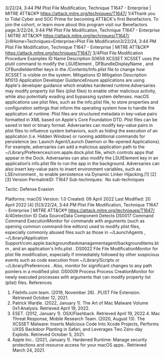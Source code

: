3/22/24, 3:44 PM Plist File Modiﬁcation, Technique T1647 - Enterprise | MITRE ATT&CK®
https://attack.mitre.org/techniques/T1647/ 1/4Thank you to Tidal Cyber and SOC Prime for becoming ATT&CK's ﬁrst Benefactors. To join the cohort, or learn more about this program visit our
Benefactors page.3/22/24, 3:44 PM Plist File Modiﬁcation, Technique T1647 - Enterprise | MITRE ATT&CK®
https://attack.mitre.org/techniques/T1647/ 2/4Home>Techniques>Enterprise>Plist File Modiﬁcation3/22/24, 3:44 PM Plist File Modiﬁcation, Technique T1647 - Enterprise | MITRE ATT&CK®
https://attack.mitre.org/techniques/T1647/ 3/4Plist File Modiﬁcation
Procedure Examples
ID Name Description
S0658 XCSSET XCSSET uses the plutil command to modify the LSUIElement , DFBundleDisplayName , and
CFBundleIdentifier keys in the /Contents/Info.plist ﬁle to change how XCSSET is visible on the system.
Mitigations
ID Mitigation Description
M1013 Application Developer
GuidanceEnsure applications are using Apple's developer guidance which enables hardened runtime.Adversaries may modify property list ﬁles (plist ﬁles) to enable other malicious activity, while also potentially evading and bypassing system
defenses. macOS applications use plist ﬁles, such as the info.plist ﬁle, to store properties and conﬁguration settings that inform the
operating system how to handle the application at runtime. Plist ﬁles are structured metadata in key-value pairs formatted in XML based on
Apple's Core Foundation DTD. Plist ﬁles can be saved in text or binary format.
Adversaries can modify key-value pairs in plist ﬁles to inﬂuence system behaviors, such as hiding the execution of an application (i.e. Hidden
Window) or running additional commands for persistence (ex: Launch Agent/Launch Daemon or Re-opened Applications).
For example, adversaries can add a malicious application path to the ~/Library/Preferences/com.apple.dock.plist ﬁle, which controls
apps that appear in the Dock. Adversaries can also modify the LSUIElement key in an application’s info.plist ﬁle to run the app in the
background. Adversaries can also insert key-value pairs to insert environment variables, such as LSEnvironment , to enable persistence via
Dynamic Linker Hijacking.[1]
[2][3]
Version PermalinkID: T1647
Sub-techniques:  No sub-techniques

Tactic: Defense Evasion

Platforms: macOS
Version: 1.0
Created: 09 April 2022
Last Modiﬁed: 20 April 2022
[4]
[5]3/22/24, 3:44 PM Plist File Modiﬁcation, Technique T1647 - Enterprise | MITRE ATT&CK®
https://attack.mitre.org/techniques/T1647/ 4/4Detection
ID Data SourceData Component Detects
DS0017 Command Command
ExecutionMonitor for commands with arguments (such as opening common command-line editors)
used to modify plist ﬁles, especially commonly abused ﬁles such as those in
\~/LaunchAgents , \~/Library/Application
Support/com.apple.backgroundtaskmanagementagent/backgrounditems.btm , and an
application's Info.plist .
DS0022 File File
ModiﬁcationMonitor for plist ﬁle modiﬁcation, especially if immediately followed by other suspicious
events such as code execution from \~/Library/Scripts or \~/Library/Preferences .
Also, monitor for signiﬁcant changes to any path pointers in a modiﬁed plist.
DS0009 Process Process
CreationMonitor for newly executed processes with arguments that can modify property list (plist)
ﬁles.
References
1. FileInfo.com team. (2019, November 26). .PLIST File
Extension. Retrieved October 12, 2021.
2. Patrick Wardle. (2022, January 1). The Art of Mac Malware
Volume 0x1:Analysis. Retrieved April 19, 2022.
3. ESET. (2012, January 1). OSX/Flashback. Retrieved April 19,
2022.4. Mac Threat Response, Mobile Research Team. (2020, August
13). The XCSSET Malware: Inserts Malicious Code Into Xcode
Projects, Performs UXSS Backdoor Planting in Safari, and
Leverages Two Zero-day Exploits. Retrieved October 5, 2021.
5. Apple Inc.. (2021, January 1). Hardened Runtime: Manage
security protections and resource access for your macOS
apps.. Retrieved March 24, 2021.